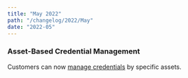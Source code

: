 ```yaml
---
title: "May 2022"
path: "/changelog/2022/May"
date: "2022-05"
---
```


### Asset-Based Credential Management
Customers can now [manage credentials](./programs/asset-based-credential-management.html) by specific assets.
